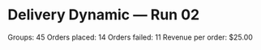 # Delivery Dynamic — Run 02

Groups: 45
Orders placed: 14
Orders failed: 11
Revenue per order: $25.00